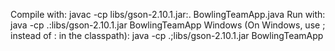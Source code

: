 Compile with: javac -cp libs/gson-2.10.1.jar:. BowlingTeamApp.java
Run with: java -cp .:libs/gson-2.10.1.jar BowlingTeamApp
Windows (On Windows, use ; instead of : in the classpath): java -cp .;libs/gson-2.10.1.jar BowlingTeamApp
